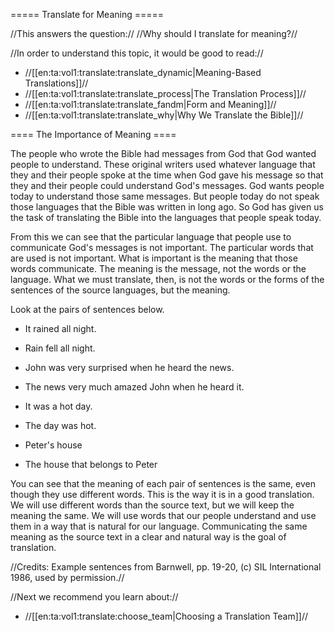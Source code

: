 ===== Translate for Meaning =====

//This answers the question:// //Why should I translate for meaning?//

//In order to understand this topic, it would be good to read://
  * //[[en:ta:vol1:translate:translate_dynamic|Meaning-Based Translations]]//
  * //[[en:ta:vol1:translate:translate_process|The Translation Process]]//
  * //[[en:ta:vol1:translate:translate_fandm|Form and Meaning]]//
  * //[[en:ta:vol1:translate:translate_why|Why We Translate the Bible]]//

==== The Importance of Meaning ====

The people who wrote the Bible had messages from God that God wanted people to understand. These original writers used whatever language that they and their people spoke at the time when God gave his message so that they and their people could understand God's messages. God wants people today to understand those same messages. But people today do not speak those languages that the Bible was written in long ago. So God has given us the task of translating the Bible into the languages that people speak today. 

From this we can see that the particular language that people use to communicate God's messages is not important. The particular words that are used is not important. What is important is the meaning that those words communicate. The meaning is the message, not the words or the language. What we must translate, then, is not the words or the forms of the sentences of the  source languages, but the meaning.

Look at the pairs of sentences below. 

  * It rained all night.
  * Rain fell all night.

  * John was very surprised when he heard the news.
  * The news very much amazed John when he heard it.

  * It was a hot day.
  * The day was hot.

  * Peter's house
  * The house that belongs to Peter

You can see that the meaning of each pair of sentences is the same, even though they use different words. This is the way it is in a good translation. We will use different words than the source text, but we will keep the meaning the same. We will use words that our people understand and use them in a way that is natural for our language. Communicating the same meaning as the source text in a clear and natural way is the goal of translation.




//Credits: Example sentences from Barnwell, pp. 19-20, (c) SIL International 1986, used by permission.//

//Next we recommend you learn about://
  * //[[en:ta:vol1:translate:choose_team|Choosing a Translation Team]]//

